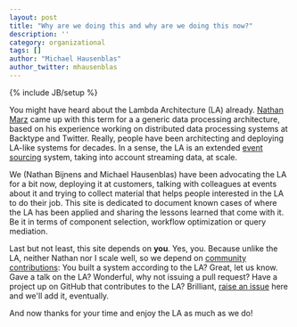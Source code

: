 ```yaml
---
layout: post
title: "Why are we doing this and why are we doing this now?"
description: ''
category: organizational
tags: []
author: "Michael Hausenblas"
author_twitter: mhausenblas
---
```

{% include JB/setup %}

You might have heard about the Lambda Architecture (LA) already.
[Nathan Marz](https://twitter.com/nathanmarz) came up with this term for a
a generic data processing architecture, based on his experience working on
distributed data processing systems at Backtype and Twitter.
Really, people have been architecting and deploying LA-like systems for decades.
In a sense, the LA is an extended [event sourcing](http://martinfowler.com/eaaDev/EventSourcing.html)
system, taking into account streaming data, at scale.

We (Nathan Bijnens and Michael Hausenblas) have been advocating the LA for a bit
now, deploying it at customers, talking with colleagues at events about it and
trying to collect material that helps people interested in the LA to do their
job. This site is dedicated to document known cases of where the LA has been applied
and sharing the lessons learned that come with it. Be it in terms of component
selection, workflow optimization or query mediation. 

Last but not least, this site depends on **you**. Yes, you. Because unlike the
LA, neither Nathan nor I scale well, so we depend on [community contributions](../../contribute/):
You built a system according to the LA? Great, let us know. Gave a talk on the LA?
Wonderful, why not issuing a pull request? Have a project up on GitHub that contributes
to the LA? Brilliant, [raise an issue](https://github.com/mhausenblas/lambda-architecture.net/issues)
here and we'll add it, eventually.

And now thanks for your time and enjoy the LA as much as we do!